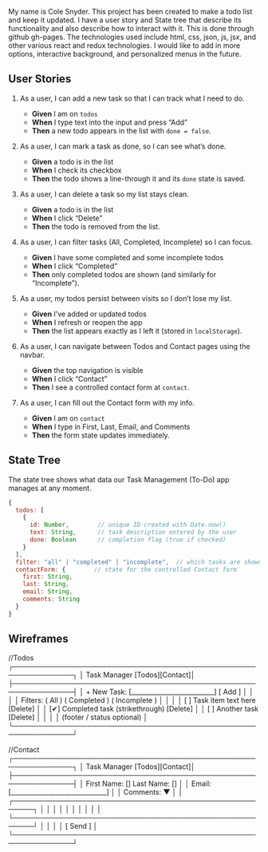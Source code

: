 My name is Cole Snyder. This project has been created to make a todo list and keep it updated. I have a user story and State tree that describe its functionality and also describe how to interact with it. This is done through github gh-pages. The technologies used include html, css, json, js, jsx, and other various react and redux technologies. I would like to add in more options, interactive background, and personalized menus in the future.

## User Stories

1. As a user, I can add a new task so that I can track what I need to do.

   - **Given** I am on `todos`
   - **When** I type text into the input and press “Add”
   - **Then** a new todo appears in the list with `done = false`.

2. As a user, I can mark a task as done, so I can see what’s done.

   - **Given** a todo is in the list
   - **When** I check its checkbox
   - **Then** the todo shows a line-through it and its `done` state is saved.

3. As a user, I can delete a task so my list stays clean.

   - **Given** a todo is in the list
   - **When** I click “Delete”
   - **Then** the todo is removed from the list.

4. As a user, I can filter tasks (All, Completed, Incomplete) so I can focus.

   - **Given** I have some completed and some incomplete todos
   - **When** I click “Completed”
   - **Then** only completed todos are shown (and similarly for “Incomplete”).

5. As a user, my todos persist between visits so I don’t lose my list.

   - **Given** I’ve added or updated todos
   - **When** I refresh or reopen the app
   - **Then** the list appears exactly as I left it (stored in `localStorage`).

6. As a user, I can navigate between Todos and Contact pages using the navbar.

   - **Given** the top navigation is visible
   - **When** I click “Contact”
   - **Then** I see a controlled contact form at `contact`.

7. As a user, I can fill out the Contact form with my info.
   - **Given** I am on `contact`
   - **When** I type in First, Last, Email, and Comments
   - **Then** the form state updates immediately.

## State Tree

The state tree shows what data our Task Management (To-Do) app manages at any moment.

```js
{
  todos: [
    {
      id: Number,        // unique ID created with Date.now()
      text: String,      // task description entered by the user
      done: Boolean      // completion flag (true if checked)
    }
  ],
  filter: "all" | "completed" | "incomplete",  // which tasks are shown
  contactForm: {        // state for the controlled Contact form
    first: String,
    last: String,
    email: String,
    comments: String
  }
}
```

## Wireframes

//Todos
┌──────────────────────────────────────────────────────────────┐
│ Task Manager [Todos][Contact]│
├──────────────────────────────────────────────────────────────┤
│ + New Task: [__________________________] [ Add ] │
│ │
│ Filters: ( All ) ( Completed ) ( Incomplete ) │
│ │
│ [ ] Task item text here [Delete] │
│ [✔] Completed task (strikethrough) [Delete] │
│ [ ] Another task [Delete] │
│ │
│ (footer / status optional) │
└──────────────────────────────────────────────────────────────┘

//Contact
┌──────────────────────────────────────────────────────────────┐
│ Task Manager [Todos][Contact]│
├──────────────────────────────────────────────────────────────┤
│ First Name: [] Last Name: [] │
│ Email: [______________________________] │
│ Comments: ▼ │
│ ┌──────────────────────────────────────────────────────┐ │
│ │ │ │
│ │ │ │
│ └──────────────────────────────────────────────────────┘ │
│ │
│ [ Send ] │
└──────────────────────────────────────────────────────────────┘
